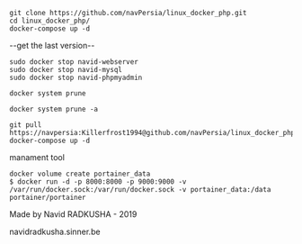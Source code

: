 ```shell
git clone https://github.com/navPersia/linux_docker_php.git
cd linux_docker_php/
docker-compose up -d
```
<P>--get the last version--</P>

```shell
sudo docker stop navid-webserver
sudo docker stop navid-mysql
sudo docker stop navid-phpmyadmin

docker system prune 

docker system prune -a 

git pull https://navpersia:Killerfrost1994@github.com/navPersia/linux_docker_php.git
docker-compose up -d

```

<P>manament tool</P>

```shell
docker volume create portainer_data
$ docker run -d -p 8000:8000 -p 9000:9000 -v /var/run/docker.sock:/var/run/docker.sock -v portainer_data:/data portainer/portainer
```

<P>Made by Navid RADKUSHA - 2019</P>
<P>navidradkusha.sinner.be</P>




